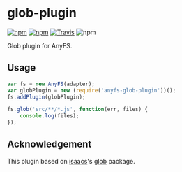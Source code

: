 # glob-plugin

[![npm](https://img.shields.io/npm/v/anyfs-glob-plugin.svg?style=flat-square)](https://www.npmjs.com/package/anyfs-glob-plugin)
[![npm](https://img.shields.io/npm/dm/anyfs-glob-plugin.svg?style=flat-square)](https://www.npmjs.com/package/anyfs-glob-plugin)
[![Travis](https://img.shields.io/travis/anyfs/glob-plugin.svg?style=flat-square)](https://travis-ci.org/anyfs/glob-plugin)
![npm](https://img.shields.io/npm/l/anyfs-glob-plugin.svg?style=flat-square)

Glob plugin for AnyFS.

## Usage

```js
var fs = new AnyFS(adapter);
var globPlugin = new (require('anyfs-glob-plugin'))();
fs.addPlugin(globPlugin);

fs.glob('src/**/*.js', function(err, files) {
    console.log(files);
});
```

## Acknowledgement

This plugin based on [isaacs](https://github.com/isaacs)'s [glob](https://github.com/isaacs/node-glob) package.